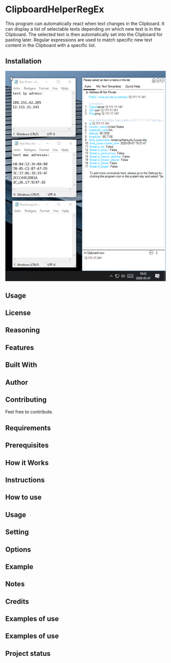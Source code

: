 # ClipboardHelperRegEx
This program can automatically react when text changes in the Clipboard. It can display a list of selectable texts depending on which new text is in the Clipboard. The selected text is then automatically set into the Clipboard for pasting later. Regular expressions are used to match specific new text content in the Clipboard with a specific list.

## Installation
![Farmers Market Finder Demo](demo/demo.gif)

## Usage

## License


## Reasoning

## Features

## Built With

## Author

## Contributing
Feel free to contribute.

## Requirements

## Prerequisites

## How it Works

## Instructions

## How to use

## Usage

## Setting

## Options

## Example


## Notes

## Credits

## Examples of use


## Examples of use

## Project status 

## 

## 

## 

## 

## 

## 

## 

## 

## 

## 

